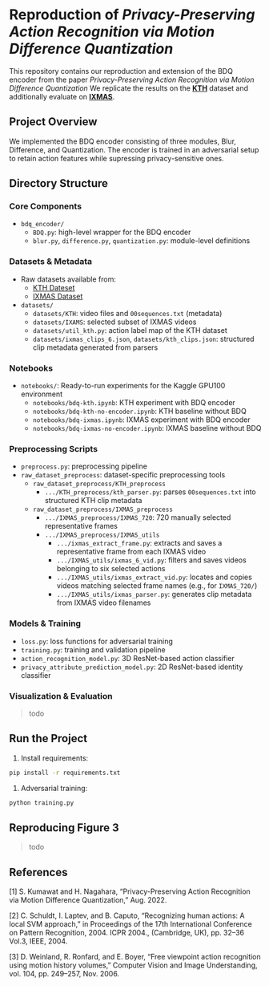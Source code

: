 # Reproduction of _Privacy-Preserving Action Recognition via Motion Difference Quantization_ 
This repository contains our reproduction and extension of the BDQ encoder from the paper _Privacy-Preserving Action Recognition via Motion Difference Quantization_
We replicate the results on the [**KTH**](https://www.csc.kth.se/cvap/actions/) dataset and additionally evaluate on [**IXMAS**](https://www.epfl.ch/labs/cvlab/data/data-ixmas10/). 

## Project Overview
We implemented the BDQ encoder consisting of three modules, Blur, Difference, and Quantization. The encoder is trained in an adversarial setup to retain action features while supressing privacy-sensitive ones. 

## Directory Structure 
### Core Components
- `bdq_encoder/` 
  - `BDQ.py`: high-level wrapper for the BDQ encoder
  - `blur.py`, `difference.py`, `quantization.py`: module-level definitions 

### Datasets & Metadata 
- Raw datasets available from: 
  - [KTH Dateset](https://www.csc.kth.se/cvap/actions/) 
  - [IXMAS Dataset](https://www.epfl.ch/labs/cvlab/data/data-ixmas10/) 
- `datasets/`
  - `datasets/KTH`: video files and `00sequences.txt` (metadata)
  - `datasets/IXAMS`: selected subset of IXMAS videos 
  - `datasets/util_kth.py`: action label map of the KTH dataset 
  - `datasets/ixmas_clips_6.json`, `datasets/kth_clips.json`: structured clip metadata generated from parsers 

### Notebooks 
- `notebooks/`: Ready-to-run experiments for the Kaggle GPU100 environment 
  - `notebooks/bdq-kth.ipynb`: KTH experiment with BDQ encoder 
  -  `notebooks/bdq-kth-no-encoder.ipynb`: KTH baseline without BDQ 
  -  `notebooks/bdq-ixmas.ipynb`: IXMAS experiment with BDQ encoder 
  -  `notebooks/bdq-ixmas-no-encoder.ipynb`: IXMAS baseline without BDQ 

### Preprocessing Scripts 
- `preprocess.py`: preprocessing pipeline 
- `raw_dataset_preprocess`: dataset-specific preprocessing tools 
  - `raw_dataset_preprocess/KTH_preprocess`
    - `.../KTH_preprocess/kth_parser.py`: parses `00sequences.txt` into structured KTH clip metadata 
  - `raw_dataset_preprocess/IXMAS_preprocess` 
    - `.../IXMAS_preprocess/IXMAS_720`: 720 manually selected representative frames 
    - `.../IXMAS_preprocess/IXMAS_utils` 
      - `.../ixmas_extract_frame.py`: extracts and saves a representative frame from each IXMAS video 
      - `.../IXMAS_utils/ixmas_6_vid.py`: filters and saves videos belonging to six selected actions 
      - `.../IXMAS_utils/ixmas_extract_vid.py`: locates and copies videos matching selected frame names (e.g., for `IXMAS_720/`) 
      - `.../IXMAS_utils/ixmas_parser.py`: generates clip metadata from IXMAS video filenames 

### Models & Training 
- `loss.py`: loss functions for adversarial training 
- `training.py`: training and validation pipeline 
- `action_recognition_model.py`: 3D ResNet-based action classifier 
- `privacy_attribute_prediction_model.py`: 2D ResNet-based identity classifier 

### Visualization & Evaluation 
> todo

## Run the Project
1. Install requirements: 
```bash
pip install -r requirements.txt
```
1. Adversarial training: 
```bash
python training.py 
```

## Reproducing Figure 3 
> todo 

## References 
[1] S. Kumawat and H. Nagahara, “Privacy-Preserving Action Recognition via Motion Difference Quantization,” Aug. 2022.

[2] C. Schuldt, I. Laptev, and B. Caputo, “Recognizing human actions: A local SVM approach,” in Proceedings of the 17th International Conference on Pattern Recognition, 2004. ICPR 2004., (Cambridge, UK), pp. 32–36 Vol.3, IEEE, 2004.

[3] D. Weinland, R. Ronfard, and E. Boyer, “Free viewpoint action recognition using motion history volumes,” Computer Vision and Image Understanding, vol. 104, pp. 249–257, Nov. 2006. 
